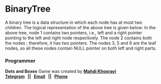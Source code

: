 # BinaryTree
A binary tree is a data structure in which each node has at most two children. The logical representation of the above tree is given below: In the above tree, node 1 contains two pointers, i.e., left and a right pointer pointing to the left and right node respectively. The node 2 contains both the nodes ; therefore, it has two pointers. The nodes 3, 5 and 6 are the leaf nodes, so all these nodes contain NULL pointer on both left and right parts.

### Programmer
**Dots and Boxes** Game was created by **[Mahdi Khosravi](https://t.me/HzZz_Mahdi_zZzH)**\
**__[Telegram](https://t.me/HzZz_Mahdi_zZzH)   ||   [Email](mailto:mahdi.khosravi6273@gmail.com)   ||   [Phone](+989306718379)__**